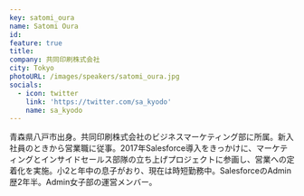 ```yaml
---
key: satomi_oura
name: Satomi Oura
id: 
feature: true
title: 
company: 共同印刷株式会社
city: Tokyo
photoURL: /images/speakers/satomi_oura.jpg
socials:
  - icon: twitter
    link: 'https://twitter.com/sa_kyodo'
    name: sa_kyodo
---
```

青森県八戸市出身。共同印刷株式会社のビジネスマーケティング部に所属。新入社員のときから営業職に従事。2017年Salesforce導入をきっかけに、マーケティングとインサイドセールス部隊の立ち上げプロジェクトに参画し、営業への定着化を実施。小2と年中の息子がおり、現在は時短勤務中。SalesforceのAdmin歴2年半。Admin女子部の運営メンバー。